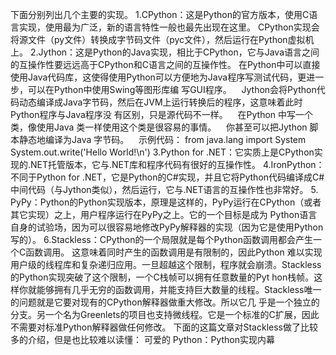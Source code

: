 下面分别列出几个主要的实现。 1.CPython：这是Python的官方版本，使用C语言实现，使用最为广泛，新的语言特性一般也最先出现在这里。
CPython实现会将源文件（py文件）转换成字节码文件（pyc文件），然后运行在Python虚拟机上。
2.Jython：这是Python的Java实现，相比于CPython，它与Java语言之间的互操作性要远远高于CPython和C语言之间的互操作性。
在Python中可以直接使用Java代码库，这使得使用Python可以方便地为Java程序写测试代码，更进一步，可以在Python中使用Swing等图形库编
写GUI程序。    Jython会将Python代码动态编译成Java字节码，然后在JVM上运行转换后的程序，这意味着此时Python程序与Java程序没
有区别，只是源代码不一样。    在Python 中写一个类，像使用Java 类一样使用这个类是很容易的事情。    你甚至可以把Jython
脚本静态地编译为Java 字节码。    示例代码： from java.lang import System
System.out.write('Hello World!\n') 3.Python for
.NET：它实质上是CPython实现的.NET托管版本，它与.NET库和程序代码有很好的互操作性。 4.IronPython：不同于Python for
.NET，它是Python的C#实现，并且它将Python代码编译成C#中间代码（与Jython类似），然后运行，它与.NET语言的互操作性也非常好。 5.
PyPy：Python的Python实现版本，原理是这样的，PyPy运行在CPython（或者其它实现）之上，用户程序运行在PyPy之上。它的一个目标是成为
Python语言自身的试验场，因为可以很容易地修改PyPy解释器的实现（因为它是使用Python写的）。
6.Stackless：CPython的一个局限就是每个Python函数调用都会产生一个C函数调用。 这意味着同时产生的函数调用是有限制的，因此Python
难以实现用户级的线程库和复杂递归应用。一旦超越这个限制，程序就会崩溃。Stackless的Python实现突破了这个限制，一个C栈帧可以拥有任意数量的Pyt
hon栈帧。这样你就能够拥有几乎无穷的函数调用，并能支持巨大数量的线程。Stackless唯一的问题就是它要对现有的CPython解释器做重大修改。所以它几
乎是一个独立的分支。另一个名为Greenlets的项目也支持微线程。它是一个标准的C扩展，因此不需要对标准Python解释器做任何修改。
下面的这篇文章对Stackless做了比较多的介绍，但是也比较难以读懂： 可爱的 Python：Python实现内幕

